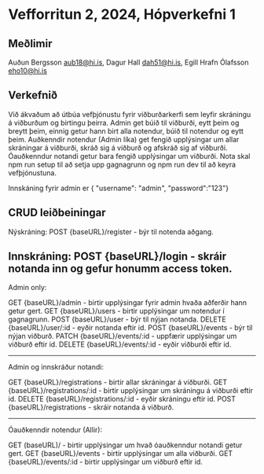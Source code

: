 # Vefforritun 2, 2024, Hópverkefni 1

## Meðlimir

Auðun Bergsson aub18@hi.is, Dagur Hall dah51@hi.is, Egill Hrafn Ólafsson eho10@hi.is

## Verkefnið

Við ákvaðum að útbúa vefþjónustu fyrir viðburðarkerfi sem leyfir skráningu á viðburðum og birtingu þeirra. Admin get búið til viðburði, eytt þeim og breytt þeim, einnig getur hann birt alla notendur, búið til notendur og eytt þeim. Auðkenndir notendur (Admin líka) get fengið upplýsingar um allar skráningar á viðburði, skráð sig á viðburð og afskráð sig af viðburði. Óauðkenndur notandi getur bara fengið upplýsingar um viðburði. Nota skal npm run setup til að setja upp gagnagrunn og npm run dev til að keyra vefþjónustuna.

Innskáning fyrir admin er { "username": "admin", "password":"123"}

## CRUD leiðbeiningar

Nýskráning: 
POST {baseURL}/register - býr til notenda aðgang.

Innskráning: 
POST {baseURL}/login - skráir notanda inn og gefur honumm access token.
---------------------------------------------------------------------------------------------
Admin only: 

GET {baseURL}/admin - birtir upplýsingar fyrir admin hvaða aðferðir hann getur gert.
GET {baseURL}/users - birtir upplýsingar um notendur í gagnagrunn.
POST {baseURL}/user - býr til nýjan notanda.
DELETE {baseURL}/user/:id - eyðir notanda eftir id.
POST {baseURL}/events - býr til nýjan viðburð.
PATCH {baseURL}/events/:id - uppfærir upplýsingar um viðburð eftir id.
DELETE {baseURL}/events/:id - eyðir viðburði eftir id.
 
---------------------------------------------------------------------------------------------
Admin og innskráður notandi:

GET {baseURL}/registrations - birtir allar skráningar á viðburði.
GET {baseURL}/registrations/:id - birtir upplýsingar um skráningu á viðburði eftir id.
DELETE {baseURL}/registrations/:id - eyðir skráningu eftir id.
POST {baseURL}/registrations - skráir notanda á viðburð.

---------------------------------------------------------------------------------------------
Óauðkenndir notendur (Allir):

GET (baseURL)/ - birtir upplýsingar um hvað óauðkenndur notandi getur gert.
GET {baseURL}/events - birtir upplýsingar um alla viðburði.
GET {baseURL}/events/:id - birtir upplýsingar um viðburð eftir id.

